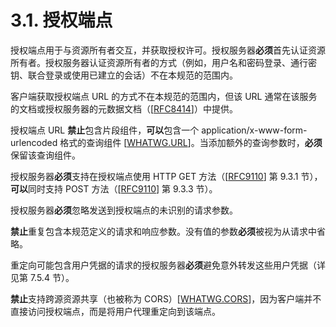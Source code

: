 # 3.1. 授权端点

授权端点用于与资源所有者交互，并获取授权许可。授权服务器**必须**首先认证资源所有者。授权服务器认证资源所有者的方式（例如，用户名和密码登录、通行密钥、联合登录或使用已建立的会话）不在本规范的范围内。

客户端获取授权端点 URL 的方式不在本规范的范围内，但该 URL 通常在该服务的文档或授权服务器的元数据文档（[[RFC8414](https://www.rfc-editor.org/info/rfc8414)]）中提供。

授权端点 URL **禁止**包含片段组件，**可以**包含一个 application/x-www-form-urlencoded 格式的查询组件 [[WHATWG.URL](https://url.spec.whatwg.org/)]。当添加额外的查询参数时，**必须**保留该查询组件。

授权服务器**必须**支持在授权端点使用 HTTP GET 方法（[[RFC9110](https://www.rfc-editor.org/info/rfc9110)] 第 9.3.1 节），**可以**同时支持 POST 方法（[[RFC9110](https://www.rfc-editor.org/info/rfc9110)] 第 9.3.3 节）。

授权服务器**必须**忽略发送到授权端点的未识别的请求参数。

**禁止**重复包含本规范定义的请求和响应参数。没有值的参数**必须**被视为从请求中省略。

重定向可能包含用户凭据的请求的授权服务器**必须**避免意外转发这些用户凭据（详见第 7.5.4 节）。

**禁止**支持跨源资源共享（也被称为 CORS）[[WHATWG.CORS](https://fetch.spec.whatwg.org/#http-cors-protocol)]，因为客户端并不直接访问授权端点，而是将用户代理重定向到该端点。
